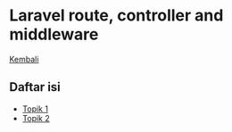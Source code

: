 # Laravel route, controller and middleware

[Kembali](../readme.md)

## Daftar isi

- [Topik 1](topic-1.md)
- [Topik 2](topic-2.md)
